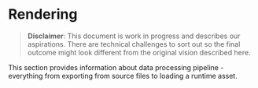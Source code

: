 # Rendering

> **Disclaimer**: This document is work in progress and describes our aspirations. There are technical challenges to sort out so the final outcome might look different from the original vision described here.

This section provides information about data processing pipeline - everything from exporting from source files to loading a runtime asset.